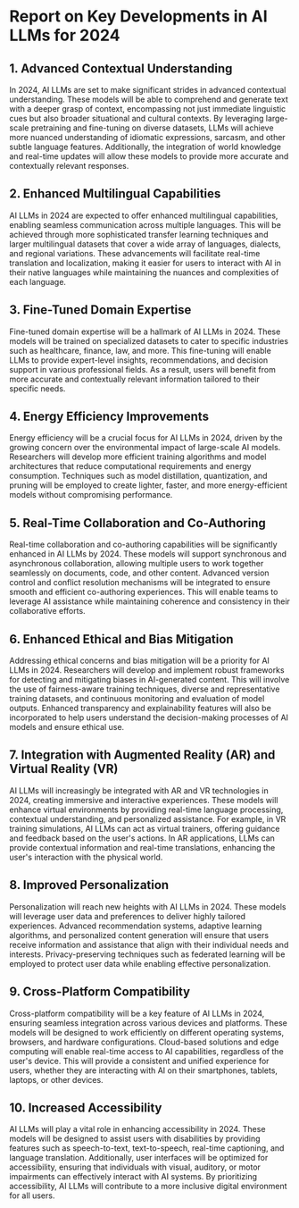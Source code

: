 # Report on Key Developments in AI LLMs for 2024

## 1. Advanced Contextual Understanding
In 2024, AI LLMs are set to make significant strides in advanced contextual understanding. These models will be able to comprehend and generate text with a deeper grasp of context, encompassing not just immediate linguistic cues but also broader situational and cultural contexts. By leveraging large-scale pretraining and fine-tuning on diverse datasets, LLMs will achieve more nuanced understanding of idiomatic expressions, sarcasm, and other subtle language features. Additionally, the integration of world knowledge and real-time updates will allow these models to provide more accurate and contextually relevant responses.

## 2. Enhanced Multilingual Capabilities
AI LLMs in 2024 are expected to offer enhanced multilingual capabilities, enabling seamless communication across multiple languages. This will be achieved through more sophisticated transfer learning techniques and larger multilingual datasets that cover a wide array of languages, dialects, and regional variations. These advancements will facilitate real-time translation and localization, making it easier for users to interact with AI in their native languages while maintaining the nuances and complexities of each language.

## 3. Fine-Tuned Domain Expertise
Fine-tuned domain expertise will be a hallmark of AI LLMs in 2024. These models will be trained on specialized datasets to cater to specific industries such as healthcare, finance, law, and more. This fine-tuning will enable LLMs to provide expert-level insights, recommendations, and decision support in various professional fields. As a result, users will benefit from more accurate and contextually relevant information tailored to their specific needs.

## 4. Energy Efficiency Improvements
Energy efficiency will be a crucial focus for AI LLMs in 2024, driven by the growing concern over the environmental impact of large-scale AI models. Researchers will develop more efficient training algorithms and model architectures that reduce computational requirements and energy consumption. Techniques such as model distillation, quantization, and pruning will be employed to create lighter, faster, and more energy-efficient models without compromising performance.

## 5. Real-Time Collaboration and Co-Authoring
Real-time collaboration and co-authoring capabilities will be significantly enhanced in AI LLMs by 2024. These models will support synchronous and asynchronous collaboration, allowing multiple users to work together seamlessly on documents, code, and other content. Advanced version control and conflict resolution mechanisms will be integrated to ensure smooth and efficient co-authoring experiences. This will enable teams to leverage AI assistance while maintaining coherence and consistency in their collaborative efforts.

## 6. Enhanced Ethical and Bias Mitigation
Addressing ethical concerns and bias mitigation will be a priority for AI LLMs in 2024. Researchers will develop and implement robust frameworks for detecting and mitigating biases in AI-generated content. This will involve the use of fairness-aware training techniques, diverse and representative training datasets, and continuous monitoring and evaluation of model outputs. Enhanced transparency and explainability features will also be incorporated to help users understand the decision-making processes of AI models and ensure ethical use.

## 7. Integration with Augmented Reality (AR) and Virtual Reality (VR)
AI LLMs will increasingly be integrated with AR and VR technologies in 2024, creating immersive and interactive experiences. These models will enhance virtual environments by providing real-time language processing, contextual understanding, and personalized assistance. For example, in VR training simulations, AI LLMs can act as virtual trainers, offering guidance and feedback based on the user's actions. In AR applications, LLMs can provide contextual information and real-time translations, enhancing the user's interaction with the physical world.

## 8. Improved Personalization
Personalization will reach new heights with AI LLMs in 2024. These models will leverage user data and preferences to deliver highly tailored experiences. Advanced recommendation systems, adaptive learning algorithms, and personalized content generation will ensure that users receive information and assistance that align with their individual needs and interests. Privacy-preserving techniques such as federated learning will be employed to protect user data while enabling effective personalization.

## 9. Cross-Platform Compatibility
Cross-platform compatibility will be a key feature of AI LLMs in 2024, ensuring seamless integration across various devices and platforms. These models will be designed to work efficiently on different operating systems, browsers, and hardware configurations. Cloud-based solutions and edge computing will enable real-time access to AI capabilities, regardless of the user's device. This will provide a consistent and unified experience for users, whether they are interacting with AI on their smartphones, tablets, laptops, or other devices.

## 10. Increased Accessibility
AI LLMs will play a vital role in enhancing accessibility in 2024. These models will be designed to assist users with disabilities by providing features such as speech-to-text, text-to-speech, real-time captioning, and language translation. Additionally, user interfaces will be optimized for accessibility, ensuring that individuals with visual, auditory, or motor impairments can effectively interact with AI systems. By prioritizing accessibility, AI LLMs will contribute to a more inclusive digital environment for all users.